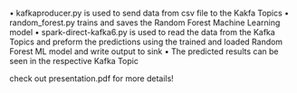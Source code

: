 • kafkaproducer.py is used to send data from csv file to the Kakfa Topics
• random_forest.py trains and saves the Random Forest Machine Learning model
• spark-direct-kafka6.py is used to read the data from the Kafka Topics and preform the predictions using the trained and loaded Random Forest ML model and write output to sink
• The predicted results can be seen in the respective Kafka Topic

check out presentation.pdf for more details!
